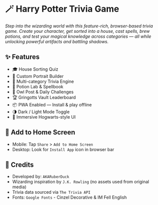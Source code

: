 # **🪄 Harry Potter Trivia Game**
*Step into the wizarding world with this feature-rich, browser-based trivia game. Create your character, get sorted into a house, cast spells, brew potions, and test your magical knowledge across categories — all while unlocking powerful artifacts and battling shadows.*

## **✨ Features**
- 🎓 House Sorting Quiz
- 🧣 Custom Portrait Builder
- 🧠 Multi-category Trivia Engine
- 🧪 Potion Lab & Spellbook
- 🦉 Owl Post & Daily Challenges
- 🏆 Gringotts Vault Leaderboard
- 📦 PWA Enabled — Install & play offline
- 🌗 Dark / Light Mode Toggle
- 🧙 Immersive Hogwarts-style UI

## **📱 Add to Home Screen**
- Mobile: Tap ```Share``` > ```Add to Home Screen```
- Desktop: Look for ```Install App``` icon in browser bar

## **🎨 Credits**
- Developed by: ```AKARuberDuck```
- Wizarding inspiration by ```J.K. Rowling``` (no assets used from original media)
- Trivia data sourced via ```The Trivia API```
- Fonts: ```Google Fonts``` - Cinzel Decorative & IM Fell English
